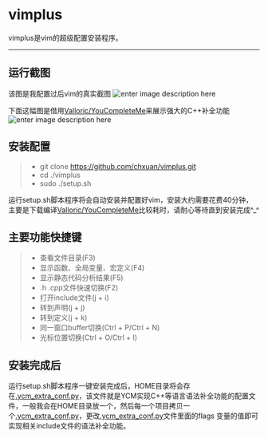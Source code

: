 vimplus
===================


vimplus是vim的超级配置安装程序。

----------


运行截图
-------------
该图是我配置过后vim的真实截图
![enter image description here](https://raw.githubusercontent.com/chxuan/vimplus/master/screenshot.png)

下面这幅图是借用[Valloric/YouCompleteMe](https://github.com/Valloric/YouCompleteMe)来展示强大的C++补全功能
![enter image description here](https://camo.githubusercontent.com/1f3f922431d5363224b20e99467ff28b04e810e2/687474703a2f2f692e696d6775722e636f6d2f304f50346f6f642e676966)


安装配置
-------------

> - git clone https://github.com/chxuan/vimplus.git
> - cd ./vimplus
> - sudo ./setup.sh

运行setup.sh脚本程序将会自动安装并配置好vim，安装大约需要花费40分钟，主要是下载编译[Valloric/YouCompleteMe](https://github.com/Valloric/YouCompleteMe)比较耗时，请耐心等待直到安装完成^_^

主要功能快捷键
-------------
> - 查看文件目录(F3)
> - 显示函数、全局变量、宏定义(F4)
> - 显示静态代码分析结果(F5)
> - .h .cpp文件快速切换(F2)
> - 打开include文件(j + i)
> - 转到声明(j + j)
> - 转到定义(j + k)
> - 同一窗口buffer切换(Ctrl + P/Ctrl + N)
> - 光标位置切换(Ctrl + O/Ctrl + I)

安装完成后
-------------
运行setup.sh脚本程序一键安装完成后，HOME目录将会存在[.ycm_extra_conf.py](https://raw.githubusercontent.com/chxuan/vimplus/master/.ycm_extra_conf.py)，该文件就是YCM实现C++等语言语法补全功能的配置文件，一般我会在HOME目录放一个，然后每一个项目拷贝一个[.ycm_extra_conf.py](https://raw.githubusercontent.com/chxuan/vimplus/master/.ycm_extra_conf.py)，更改[.ycm_extra_conf.py](https://raw.githubusercontent.com/chxuan/vimplus/master/.ycm_extra_conf.py)文件里面的flags 变量的值即可实现相关include文件的语法补全功能。
